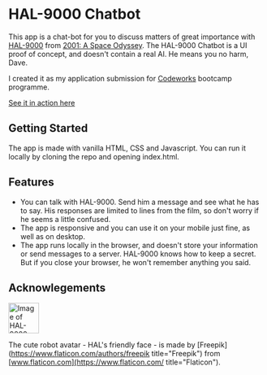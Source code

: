 # HAL-9000 Chatbot

This app is a chat-bot for you to discuss matters of great importance with [HAL-9000](https://en.wikipedia.org/wiki/HAL_9000) from [2001: A Space Odyssey](<https://en.wikipedia.org/wiki/2001:_A_Space_Odyssey_(film)>).
The HAL-9000 Chatbot is a UI proof of concept, and doesn't contain a real AI. He means you no harm, Dave.

I created it as my application submission for [Codeworks](https://codeworks.me/) bootcamp programme.

[See it in action here](https://alexkmarshall.github.io/hal-9000-chatbot/)

## Getting Started

The app is made with vanilla HTML, CSS and Javascript. You can run it locally by cloning the repo and opening index.html.

## Features

- You can talk with HAL-9000. Send him a message and see what he has to say. His responses are limited to lines from
  the film, so don't worry if he seems a little confused.
- The app is responsive and you can use it on your mobile just fine, as well as on desktop.
- The app runs locally in the browser, and doesn't store your information or send messages to a server.
  HAL-9000 knows how to keep a secret. But if you close your browser, he won't remember anything you said.

## Acknowlegements

<img src="https://alexkmarshall.github.io/hal-9000-chatbot/images/robot-red.svg" alt="Image of HAL-9000" width="60" height="60"/>

The cute robot avatar - HAL's friendly face - is made by [Freepik](https://www.flaticon.com/authors/freepik title="Freepik") from [www.flaticon.com](https://www.flaticon.com/ title="Flaticon").
